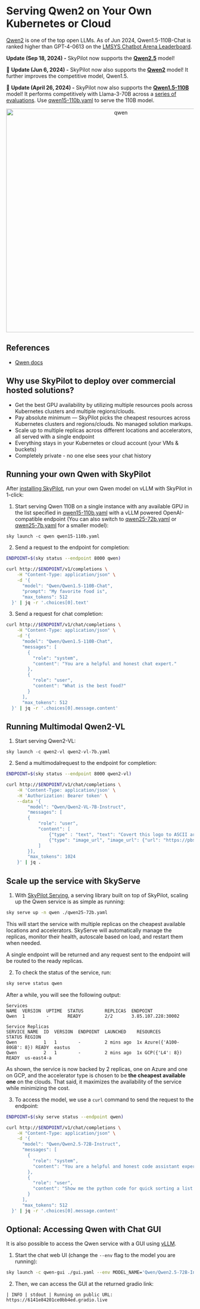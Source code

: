 # Serving Qwen2 on Your Own Kubernetes or Cloud

[Qwen2](https://github.com/QwenLM/Qwen2) is one of the top open LLMs.
As of Jun 2024, Qwen1.5-110B-Chat is ranked higher than GPT-4-0613 on the [LMSYS Chatbot Arena Leaderboard](https://chat.lmsys.org/?leaderboard).

**Update (Sep 18, 2024) -** SkyPilot now supports the [**Qwen2.5**](https://qwenlm.github.io/blog/qwen2.5/) model! 

📰 **Update (Jun 6, 2024) -** SkyPilot now also supports the [**Qwen2**](https://qwenlm.github.io/blog/qwen2/) model! It further improves the competitive model, Qwen1.5.

📰 **Update (April 26, 2024) -** SkyPilot now also supports the [**Qwen1.5-110B**](https://qwenlm.github.io/blog/qwen1.5-110b/) model! It performs competitively with Llama-3-70B across a [series of evaluations](https://qwenlm.github.io/blog/qwen1.5-110b/#model-quality). Use [qwen15-110b.yaml](https://github.com/skypilot-org/skypilot/blob/master/llm/qwen/qwen15-110b.yaml) to serve the 110B model.

<p align="center">
    <img src="https://i.imgur.com/d7tEhAl.gif" alt="qwen" width="600"/>
</p>

## References
* [Qwen docs](https://qwen.readthedocs.io/en/latest/)

## Why use SkyPilot to deploy over commercial hosted solutions?

* Get the best GPU availability by utilizing multiple resources pools across Kubernetes clusters and multiple regions/clouds.
* Pay absolute minimum — SkyPilot picks the cheapest resources across Kubernetes clusters and regions/clouds. No managed solution markups.
* Scale up to multiple replicas across different locations and accelerators, all served with a single endpoint 
* Everything stays in your Kubernetes or cloud account (your VMs & buckets)
* Completely private - no one else sees your chat history


## Running your own Qwen with SkyPilot

After [installing SkyPilot](https://docs.skypilot.co/en/latest/getting-started/installation.html), run your own Qwen model on vLLM with SkyPilot in 1-click:

1. Start serving Qwen 110B on a single instance with any available GPU in the list specified in [qwen15-110b.yaml](https://github.com/skypilot-org/skypilot/blob/master/llm/qwen/qwen15-110b.yaml) with a vLLM powered OpenAI-compatible endpoint (You can also switch to [qwen25-72b.yaml](https://github.com/skypilot-org/skypilot/blob/master/llm/qwen/qwen25-72b.yaml) or [qwen25-7b.yaml](https://github.com/skypilot-org/skypilot/blob/master/llm/qwen/qwen25-7b.yaml) for a smaller model):

```console
sky launch -c qwen qwen15-110b.yaml
```
2. Send a request to the endpoint for completion:
```bash
ENDPOINT=$(sky status --endpoint 8000 qwen)

curl http://$ENDPOINT/v1/completions \
    -H "Content-Type: application/json" \
    -d '{
      "model": "Qwen/Qwen1.5-110B-Chat",
      "prompt": "My favorite food is",
      "max_tokens": 512
  }' | jq -r '.choices[0].text'
```

3. Send a request for chat completion:
```bash
curl http://$ENDPOINT/v1/chat/completions \
    -H "Content-Type: application/json" \
    -d '{
      "model": "Qwen/Qwen1.5-110B-Chat",
      "messages": [
        {
          "role": "system",
          "content": "You are a helpful and honest chat expert."
        },
        {
          "role": "user",
          "content": "What is the best food?"
        }
      ],
      "max_tokens": 512
  }' | jq -r '.choices[0].message.content'
```

## Running Multimodal Qwen2-VL


1. Start serving Qwen2-VL:

```console
sky launch -c qwen2-vl qwen2-vl-7b.yaml
```
2. Send a multimodalrequest to the endpoint for completion:
```bash
ENDPOINT=$(sky status --endpoint 8000 qwen2-vl)

curl http://$ENDPOINT/v1/chat/completions \
    -H 'Content-Type: application/json' \
    -H 'Authorization: Bearer token' \
    --data '{
        "model": "Qwen/Qwen2-VL-7B-Instruct",
        "messages": [
        {
            "role": "user",
            "content": [
                {"type" : "text", "text": "Covert this logo to ASCII art"},
                {"type": "image_url", "image_url": {"url": "https://pbs.twimg.com/profile_images/1584596138635632640/HWexMoH5_400x400.jpg"}}
            ]
        }],
        "max_tokens": 1024
    }' | jq .
```

## Scale up the service with SkyServe

1. With [SkyPilot Serving](https://docs.skypilot.co/en/latest/serving/sky-serve.html), a serving library built on top of SkyPilot, scaling up the Qwen service is as simple as running:
```bash
sky serve up -n qwen ./qwen25-72b.yaml
```
This will start the service with multiple replicas on the cheapest available locations and accelerators. SkyServe will automatically manage the replicas, monitor their health, autoscale based on load, and restart them when needed.

A single endpoint will be returned and any request sent to the endpoint will be routed to the ready replicas.

2. To check the status of the service, run:
```bash
sky serve status qwen
```
After a while, you will see the following output:
```console
Services
NAME  VERSION  UPTIME  STATUS        REPLICAS  ENDPOINT            
Qwen  1        -       READY         2/2       3.85.107.228:30002  

Service Replicas
SERVICE_NAME  ID  VERSION  ENDPOINT  LAUNCHED    RESOURCES                  STATUS REGION  
Qwen          1   1        -         2 mins ago  1x Azure({'A100-80GB': 8}) READY  eastus  
Qwen          2   1        -         2 mins ago  1x GCP({'L4': 8})          READY  us-east4-a 
```
As shown, the service is now backed by 2 replicas, one on Azure and one on GCP, and the accelerator
type is chosen to be **the cheapest available one** on the clouds. That said, it maximizes the
availability of the service while minimizing the cost.

3. To access the model, we use a `curl` command to send the request to the endpoint:
```bash
ENDPOINT=$(sky serve status --endpoint qwen)

curl http://$ENDPOINT/v1/chat/completions \
    -H "Content-Type: application/json" \
    -d '{
      "model": "Qwen/Qwen2.5-72B-Instruct",
      "messages": [
        {
          "role": "system",
          "content": "You are a helpful and honest code assistant expert in Python."
        },
        {
          "role": "user",
          "content": "Show me the python code for quick sorting a list of integers."
        }
      ],
      "max_tokens": 512
  }' | jq -r '.choices[0].message.content'
```


## **Optional:** Accessing Qwen with Chat GUI

It is also possible to access the Qwen service with a GUI using [vLLM](https://github.com/vllm-project/vllm).

1. Start the chat web UI (change the `--env` flag to the model you are running):
```bash
sky launch -c qwen-gui ./gui.yaml --env MODEL_NAME='Qwen/Qwen2.5-72B-Instruct' --env ENDPOINT=$(sky serve status --endpoint qwen)
```

2. Then, we can access the GUI at the returned gradio link:
```
| INFO | stdout | Running on public URL: https://6141e84201ce0bb4ed.gradio.live
```

